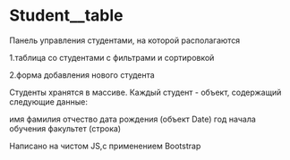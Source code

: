 # Student__table 
 
 Панель управления студентами, на которой располагаются

1.таблица со студентами с фильтрами и сортировкой

2.форма добавления нового студента

Студенты хранятся в массиве. Каждый студент - объект, содержащий следующие данные:

имя
фамилия
отчество
дата рождения (объект Date)
год начала обучения
факультет (строка)

Написано на чистом JS,с применением Bootstrap
